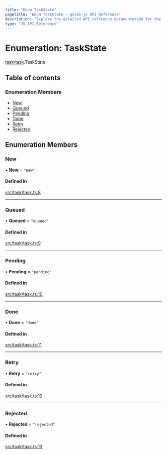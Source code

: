 ```yaml
---
title: "Enum TaskState"
pageTitle: "Enum TaskState - golem-js API Reference"
description: "Explore the detailed API reference documentation for the Enum TaskState within the golem-js SDK for the Golem Network."
type: "JS API Reference"
---
```

# Enumeration: TaskState

[task/task](../modules/task_task).TaskState

## Table of contents

### Enumeration Members

- [New](task_task.TaskState#new)
- [Queued](task_task.TaskState#queued)
- [Pending](task_task.TaskState#pending)
- [Done](task_task.TaskState#done)
- [Retry](task_task.TaskState#retry)
- [Rejected](task_task.TaskState#rejected)

## Enumeration Members

### New

• **New** = ``"new"``

#### Defined in

[src/task/task.ts:8](https://github.com/golemfactory/golem-js/blob/22da85c/src/task/task.ts#L8)

___

### Queued

• **Queued** = ``"queued"``

#### Defined in

[src/task/task.ts:9](https://github.com/golemfactory/golem-js/blob/22da85c/src/task/task.ts#L9)

___

### Pending

• **Pending** = ``"pending"``

#### Defined in

[src/task/task.ts:10](https://github.com/golemfactory/golem-js/blob/22da85c/src/task/task.ts#L10)

___

### Done

• **Done** = ``"done"``

#### Defined in

[src/task/task.ts:11](https://github.com/golemfactory/golem-js/blob/22da85c/src/task/task.ts#L11)

___

### Retry

• **Retry** = ``"retry"``

#### Defined in

[src/task/task.ts:12](https://github.com/golemfactory/golem-js/blob/22da85c/src/task/task.ts#L12)

___

### Rejected

• **Rejected** = ``"rejected"``

#### Defined in

[src/task/task.ts:13](https://github.com/golemfactory/golem-js/blob/22da85c/src/task/task.ts#L13)
